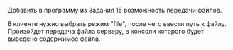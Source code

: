 Добавить в программу из Задания 15 возможность передачи файлов.

В клиенте нужно выбрать режим "file", после чего ввести путь к файлу. Произойдет передача файла серверу, в консоли которого будет выведено содержимое файла.